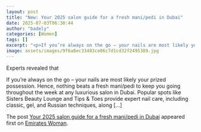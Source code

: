 ```yaml
---
layout: post
title: "New: Your 2025 salon guide for a fresh mani/pedi in Dubai"
date: 2025-07-03T06:30:44
author: "badely"
categories: [Women]
tags: []
excerpt: "<p>If you’re always on the go – your nails are most likely your prized possession. Hence, nothing beats a fresh mani/pedi to keep you going throughout"
image: assets/images/9f6a8ec33403ce06c7d1cd32f2495389.jpg
---
```


Experts revealed that <p>If you’re always on the go – your nails are most likely your prized possession. Hence, nothing beats a fresh mani/pedi to keep you going throughout the week at any luxurious salon in Dubai. Popular spots like Sisters Beauty Lounge and Tips &#38; Toes provide expert nail care, including classic, gel, and Russian techniques, along [&#8230;]</p>
<p>The post <a href="https://emirateswoman.com/your-2025-salon-guide-for-a-fresh-mani-pedi-in-dubai/" rel="nofollow">Your 2025 salon guide for a fresh mani/pedi in Dubai</a> appeared first on <a href="https://emirateswoman.com" rel="nofollow">Emirates Woman</a>.</p>

